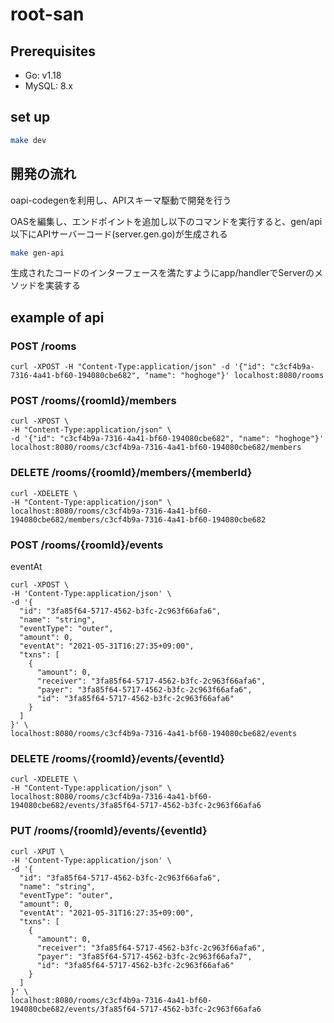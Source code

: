 # root-san

## Prerequisites

- Go: v1.18
- MySQL: 8.x

## set up

```sh
make dev
```

## 開発の流れ

oapi-codegenを利用し、APIスキーマ駆動で開発を行う

OASを編集し、エンドポイントを追加し以下のコマンドを実行すると、gen/api以下にAPIサーバーコード(server.gen.go)が生成される

```sh
make gen-api
```

生成されたコードのインターフェースを満たすようにapp/handlerでServerのメソッドを実装する

## example of api

### POST /rooms

```
curl -XPOST -H "Content-Type:application/json" -d '{"id": "c3cf4b9a-7316-4a41-bf60-194080cbe682", "name": "hoghoge"}' localhost:8080/rooms
```

### POST /rooms/{roomId}/members

```
curl -XPOST \
-H "Content-Type:application/json" \
-d '{"id": "c3cf4b9a-7316-4a41-bf60-194080cbe682", "name": "hoghoge"}' localhost:8080/rooms/c3cf4b9a-7316-4a41-bf60-194080cbe682/members
```

### DELETE /rooms/{roomId}/members/{memberId}

```
curl -XDELETE \
-H "Content-Type:application/json" \
localhost:8080/rooms/c3cf4b9a-7316-4a41-bf60-194080cbe682/members/c3cf4b9a-7316-4a41-bf60-194080cbe682
```

### POST /rooms/{roomId}/events
eventAt
```
curl -XPOST \
-H 'Content-Type:application/json' \
-d '{
  "id": "3fa85f64-5717-4562-b3fc-2c963f66afa6",
  "name": "string",
  "eventType": "outer",
  "amount": 0,
  "eventAt": "2021-05-31T16:27:35+09:00",
  "txns": [
    {
      "amount": 0,
      "receiver": "3fa85f64-5717-4562-b3fc-2c963f66afa6",
      "payer": "3fa85f64-5717-4562-b3fc-2c963f66afa6",
      "id": "3fa85f64-5717-4562-b3fc-2c963f66afa6"
    }
  ]
}' \
localhost:8080/rooms/c3cf4b9a-7316-4a41-bf60-194080cbe682/events
```

### DELETE /rooms/{roomId}/events/{eventId}

```
curl -XDELETE \
-H "Content-Type:application/json" \
localhost:8080/rooms/c3cf4b9a-7316-4a41-bf60-194080cbe682/events/3fa85f64-5717-4562-b3fc-2c963f66afa6
```

### PUT /rooms/{roomId}/events/{eventId}

```
curl -XPUT \
-H 'Content-Type:application/json' \
-d '{
  "id": "3fa85f64-5717-4562-b3fc-2c963f66afa6",
  "name": "string",
  "eventType": "outer",
  "amount": 0,
  "eventAt": "2021-05-31T16:27:35+09:00",
  "txns": [
    {
      "amount": 0,
      "receiver": "3fa85f64-5717-4562-b3fc-2c963f66afa6",
      "payer": "3fa85f64-5717-4562-b3fc-2c963f66afa7",
      "id": "3fa85f64-5717-4562-b3fc-2c963f66afa6"
    }
  ]
}' \
localhost:8080/rooms/c3cf4b9a-7316-4a41-bf60-194080cbe682/events/3fa85f64-5717-4562-b3fc-2c963f66afa6
```

